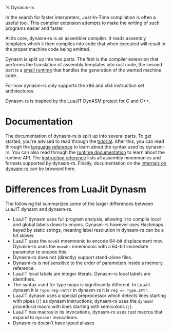 %  Dynasm-rs

In the search for faster interpreters, Just-In-Time compilation is often a useful tool.
This compiler extension attempts to make the writing of such programs easier and faster.

At its core, dynasm-rs is an assembler compiler. It reads assembly templates which it then
compiles into code that when executed will result in the proper machine code being emitted.

Dynasm is split up into two parts. The first is the compiler extension that performs the
translation of assembly templates into rust code, the second part is a
[small runtime](../runtime/dynasmrt/index.html) that handles the generation of the wanted
machine code.

For now dynasm-rs only supports the x86 and x64 instruction set architectures.

Dynasm-rs is inspired by the LuaJIT DynASM project for C and C++.

# Documentation

The documentation of dynasm-rs is split up into several parts. To get started, you're advised
to read through the [tutorial](./tutorial.html). After this, you can read through the
[language reference](./langref.html) to learn about the syntax used by dynasm-rs. You can
also read through the [runtime documentation](../runtime/dynasmrt/index.html) to learn about the
runtime API. The [instruction reference](./instructionref.html) lists all assembly mnemnonics
and formats supported by dynasm-rs. Finally, documentation on the
[internals on dynasm-rs](../plugin/dynasm/index.html) can be browsed here.

# Differences from LuaJit Dynasm

The following list summarizes some of the larger differences between LuaJIT dynasm and dynasm-rs.

- LuaJIT dynasm uses full program analysis, allowing it to compile local and global labels down to
enums. Dynasm-rs however uses Hashmaps keyed by static strings, meaning label resolution in dynasm-rs
can be a bit slower.
- LuaJIT uses the `mov64` mnemnonic to encode 64-bit displacement mov. Dynasm-rs uses the `movabs`
mnemnonic with a 64-bit immediate parameter to encode this.
- Dynasm-rs does not (directly) support stand-alone files.
- Dynasm-rs is not sensitive to the order of parameters inside a memory reference.
- LuaJIT local labels are integer literals. Dynasm-rs local labels are identifiers.
- The syntax used for type maps is significantly different. In LuaJit dynasm it is `Type:reg->attr`
in dynasm-rs it is `reg => Type.attr`.
- LuaJIT dynasm uses a special preprocessor which detects lines starting with pipes (`|`) as dynasm
instructions, dynasm-rs uses the `dynasm!` procedural macro with lines starting with semicolons (`;`).
- LuaJIT has macros in its invocations, dynasm-rs uses rust macros that expand to `dynasm!` invocations.
- Dynasm-rs doesn't have typed aliases
